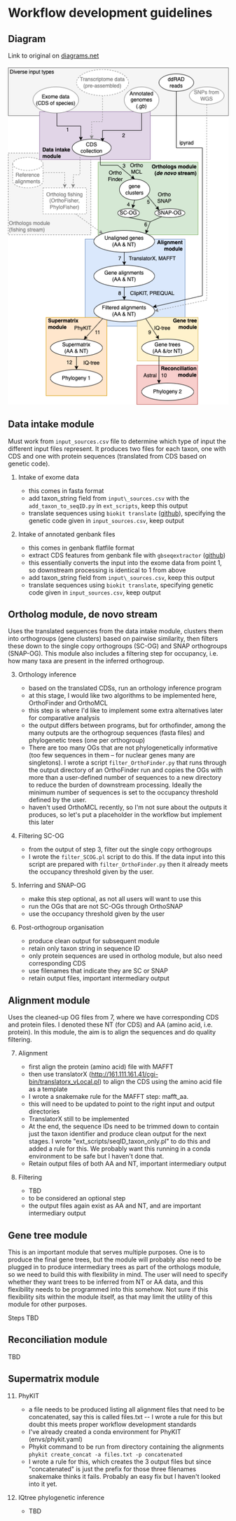 # Workflow development guidelines

## Diagram

Link to original on [diagrams.net](https://app.diagrams.net/#G1feeWJLnqI-_EN4x8zY2V9GChWosKFZg3)


![](diagram.png)

## Data intake module

Must work from `input_sources.csv` file to determine which type of input the different input files represent. It produces two files for each taxon, one with CDS and one with protein sequences (translated from CDS based on genetic code).

1.  Intake of exome data
    
    - this comes in fasta format
    - add taxon\_string field from `input\_sources.csv` with the `add_taxon_to_seqID.py` in `ext_scripts`, keep this output
    - translate sequences using `biokit translate` ([github](https://github.com/JLSteenwyk/BioKIT)), specifying the genetic code given in `input_sources.csv`, keep output
2.  Intake of annotated genbank files
    
    - this comes in genbank flatfile format
    - extract CDS features from genbank file with `gbseqextractor` ([github](https://github.com/linzhi2013/gbseqextractor))
    - this essentially converts the input into the exome data from point 1, so downstream processing is identical to 1 from above
    - add taxon\_string field from `input\_sources.csv`, keep this output
    - translate sequences using `biokit translate`, specifying genetic code given in `input_sources.csv`, keep output

## Ortholog module, de novo stream

Uses the translated sequences from the data intake module, clusters them into orthogroups (gene clusters) based on pairwise similarity, then filters these down to the single copy orthogroups (SC-OG) and SNAP orthogroups (SNAP-OG). This module also includes a filtering step for occupancy, i.e. how many taxa are present in the inferred orthogroup.

3.  Orthology inference
    
    - based on the translated CDSs, run an orthology inference program
    - at this stage, I would like two algorithms to be implemented here, OrthoFinder and OrthoMCL
    - this step is where I'd like to implement some extra alternatives later for comparative analysis
    - the output differs between programs, but for orthofinder, among the many outputs are the orthogroup sequences (fasta files) and phylogenetic trees (one per orthogroup)
    - There are too many OGs that are not phylogenetically informative (too few sequences in them – for nuclear genes many are singletons). I wrote a script `filter_OrthoFinder.py` that runs through the output directory of an OrthoFinder run and copies the OGs with more than a user-defined number of sequences to a new directory to reduce the burden of downstream processing. Ideally the minimum number of sequences is set to the occupancy threshold defined by the user.
    - haven't used OrthoMCL recently, so I'm not sure about the outputs it produces, so let's put a placeholder in the workflow but implement this later

4.  Filtering SC-OG
    
    - from the output of step 3, filter out the single copy orthogroups
    - I wrote the `filter_SCOG.pl` script to do this. If the data input into this script are prepared with `filter_OrthoFinder.py` then it already meets the occupancy threshold given by the user.

5.  Inferring and SNAP-OG
    
    - make this step optional, as not all users will want to use this
    - run the OGs that are not SC-OGs through OrthoSNAP
    - use the occupancy threshold given by the user

6.  Post-orthogroup organisation
    
    - produce clean output for subsequent module
    - retain only taxon string in sequence ID
    - only protein sequences are used in ortholog module, but also need corresponding CDS
    - use filenames that indicate they are SC or SNAP
    - retain output files, important intermediary output

## Alignment module

Uses the cleaned-up OG files from 7, where we have corresponding CDS and protein files. I denoted these NT (for CDS) and AA (amino acid, i.e. protein). In this module, the aim is to align the sequences and do quality filtering.

7.  Alignment
    
    - first align the protein (amino acid) file with MAFFT
    - then use translatorX (http://161.111.161.41/cgi-bin/translatorx_vLocal.pl) to align the CDS using the amino acid file as a template
    - I wrote a snakemake rule for the MAFFT step: mafft_aa.
    - this will need to be updated to point to the right input and output directories
    - TranslatorX still to be implemented
    - At the end, the sequence IDs need to be trimmed down to contain just the taxon identifier and produce clean output for the next stages. I wrote "ext_scripts/seqID_taxon_only.pl" to do this and added a rule for this. We probably want this running in a conda environment to be safe but I haven't done that. 
    - Retain output files of both AA and NT, important intermediary output

8.  Filtering
    
    - TBD
    - to be considered an optional step
    - the output files again exist as AA and NT, and are important intermediary output

## Gene tree module

This is an important module that serves multiple purposes. One is to produce the final gene trees, but the module will probably also need to be plugged in to produce intermediary trees as part of the orthologs module, so we need to build this with flexibility in mind. The user will need to specify whether they want trees to be inferred from NT or AA data, and this flexibility needs to be programmed into this somehow. Not sure if this flexibility sits within the module itself, as that may limit the utility of this module for other purposes.

Steps TBD

## Reconciliation module

TBD

## Supermatrix module

11. PhyKIT

    - a file needs to be produced listing all alignment files that need to be concatenated, say this is called files.txt -- I wrote a rule for this but doubt this meets proper workflow development standards
    - I've already created a conda environment for PhyKIT (envs/phykit.yaml)
    - Phykit command to be run from directory containing the alignments `phykit create_concat -a files.txt -p concatenated`
    - I wrote a rule for this, which creates the 3 output files but since "concatenated" is just the prefix for those three filenames snakemake thinks it fails. Probably an easy fix but I haven't looked into it yet.

12. IQtree phylogenetic inference

    - TBD 

